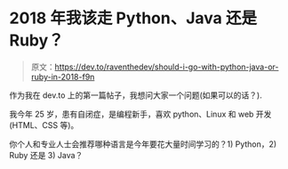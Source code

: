 # 2018 年我该走 Python、Java 还是 Ruby？

> 原文：<https://dev.to/raventhedev/should-i-go-with-python-java-or-ruby-in-2018-f9n>

作为我在 dev.to 上的第一篇帖子，我想问大家一个问题(如果可以的话？).

我今年 25 岁，患有自闭症，是编程新手，喜欢 python、Linux 和 web 开发(HTML、CSS 等)。

你个人和专业人士会推荐哪种语言是今年要花大量时间学习的？1) Python，2) Ruby 还是 3) Java？